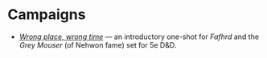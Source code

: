 # Campaigns

- [_Wrong place, wrong time_](./wrong-place-wrong-time/) &mdash; an
  introductory one-shot for _Fafhrd_ and the _Grey Mouser_ (of Nehwon fame)
  set for 5e D&amp;D.
